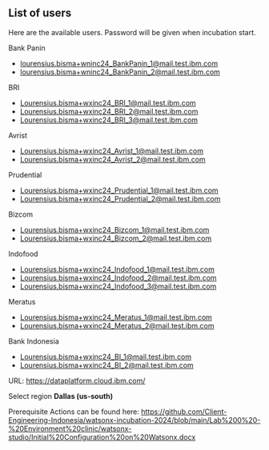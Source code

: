 
## List of users
Here are the available users. Password will be given when incubation start.

Bank Panin
- lourensius.bisma+wninc24_BankPanin_1@mail.test.ibm.com
- lourensius.bisma+wninc24_BankPanin_2@mail.test.ibm.com
  
BRI
- Lourensius.bisma+wxinc24_BRI_1@mail.test.ibm.com
- Lourensius.bisma+wxinc24_BRI_2@mail.test.ibm.com
- Lourensius.bisma+wxinc24_BRI_3@mail.test.ibm.com

Avrist
- Lourensius.bisma+wxinc24_Avrist_1@mail.test.ibm.com
- Lourensius.bisma+wxinc24_Avrist_2@mail.test.ibm.com

Prudential
- Lourensius.bisma+wxinc24_Prudential_1@mail.test.ibm.com
- Lourensius.bisma+wxinc24_Prudential_2@mail.test.ibm.com

Bizcom
- Lourensius.bisma+wxinc24_Bizcom_1@mail.test.ibm.com
- Lourensius.bisma+wxinc24_Bizcom_2@mail.test.ibm.com

Indofood
- Lourensius.bisma+wxinc24_Indofood_1@mail.test.ibm.com
- Lourensius.bisma+wxinc24_Indofood_2@mail.test.ibm.com
- Lourensius.bisma+wxinc24_Indofood_3@mail.test.ibm.com

Meratus
- Lourensius.bisma+wxinc24_Meratus_1@mail.test.ibm.com
- Lourensius.bisma+wxinc24_Meratus_2@mail.test.ibm.com

Bank Indonesia
- Lourensius.bisma+wxinc24_BI_1@mail.test.ibm.com
- Lourensius.bisma+wxinc24_BI_2@mail.test.ibm.com

URL: https://dataplatform.cloud.ibm.com/

Select region **Dallas (us-south)**

Prerequisite Actions can be found here: 
https://github.com/Client-Engineering-Indonesia/watsonx-incubation-2024/blob/main/Lab%200%20-%20Environment%20clinic/watsonx-studio/Initial%20Configuration%20on%20Watsonx.docx
